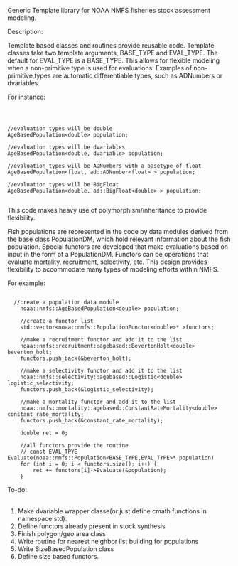 Generic Template library for NOAA NMFS fisheries stock assessment modeling.

Description:

Template based classes and routines provide reusable code. Template classes 
take two template arguments, BASE_TYPE and EVAL_TYPE. The default for 
EVAL_TYPE is a BASE_TYPE. This allows for flexible modeling when a non-primitive
type is used for evaluations. Examples of non-primitive types are automatic differentiable 
types, such as ADNumbers or dvariables.


For instance:
<pre><code>


//evaluation types will be double
AgeBasedPopulation&lt;double&gt; population;

//evaluation types will be dvariables
AgeBasedPopulation&lt;double, dvariable&gt; population; 

//evaluation types will be ADNumbers with a basetype of float
AgeBasedPopulation&lt;float, ad::ADNumber&lt;float&gt; &gt; population; 

//evaluation types will be BigFloat
AgeBasedPopulation&lt;double, ad::BigFloat&lt;double&gt; &gt; population; 

</code></pre>


This code makes heavy use of polymorphism/inheritance to provide flexibility. 

Fish populations are represented in the code by data modules derived from the base class PopulationDM,
which hold relevant information about the fish population. Special functors are developed that make evaluations
based on input in the form of a PopulationDM. Functors can be operations that evaluate mortality, recruitment,
selectivity, etc. This design provides flexibility to accommodate many types of modeling efforts within NMFS.

For example:


<pre><code>
  //create a population data module
    noaa::nmfs::AgeBasedPopulation&lt;double&gt; population;

    //create a functor list
    std::vector&lt;noaa::nmfs::PopulationFunctor&lt;double&gt;* &gt;functors;

    //make a recruitment functor and add it to the list
    noaa::nmfs::recruitment::agebased::BevertonHolt&lt;double&gt; beverton_holt;
    functors.push_back(&beverton_holt);

    //make a selectivity functor and add it to the list
    noaa::nmfs::selectivity::agebased::Logistic&lt;double&gt; logistic_selectivity;
    functors.push_back(&logistic_selectivity);

    //make a mortality functor and add it to the list
    noaa::nmfs::mortality::agebased::ConstantRateMortality&lt;double&gt; constant_rate_mortality;
    functors.push_back(&constant_rate_mortality);

    double ret = 0;

    //all functors provide the routine
    // const EVAL_TPYE Evaluate(noaa::nmfs::Population&lt;BASE_TYPE,EVAL_TYPE&gt;* population) 
    for (int i = 0; i &lt; functors.size(); i++) {
        ret += functors[i]->Evaluate(&population);
    }
</code></pre>

To-do:<br/>
<br/>
1) Make dvariable wrapper classe(or just define cmath functions in namespace std).<br/>
2) Define functors already present in stock synthesis<br/>
3) Finish polygon/geo area class<br/>
4) Write routine for nearest neighbor list building for populations<br/>
5) Write SizeBasedPopulation class <br/>
6) Define size based functors.<br/>




